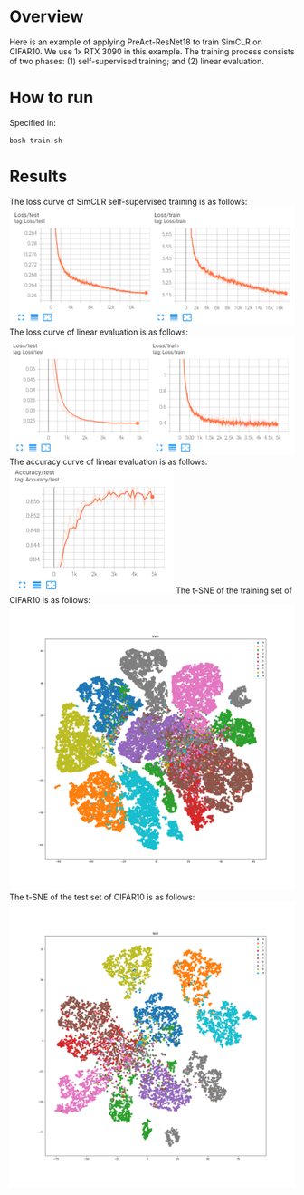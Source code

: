 # Overview

Here is an example of applying PreAct-ResNet18 to train SimCLR on CIFAR10. We use 1x RTX 3090 in this example. The training process consists of two phases: (1) self-supervised training; and (2) linear evaluation.

# How to run
Specified in:
```shell
bash train.sh
```

# Results
The loss curve of SimCLR self-supervised training is as follows:
![SimCLR Loss Curve](./ssl_loss.png)
The loss curve of linear evaluation is as follows:
![Linear Evaluation Loss Curve](./linear_eval_loss.png)
The accuracy curve of linear evaluation is as follows:
![Linear Evaluation Accuracy](./linear_eval_acc.png)
The t-SNE of the training set of CIFAR10 is as follows:
![train tSNE](./train_tsne.png)
The t-SNE of the test set of CIFAR10 is as follows:
![test tSNE](./test_tsne.png)
